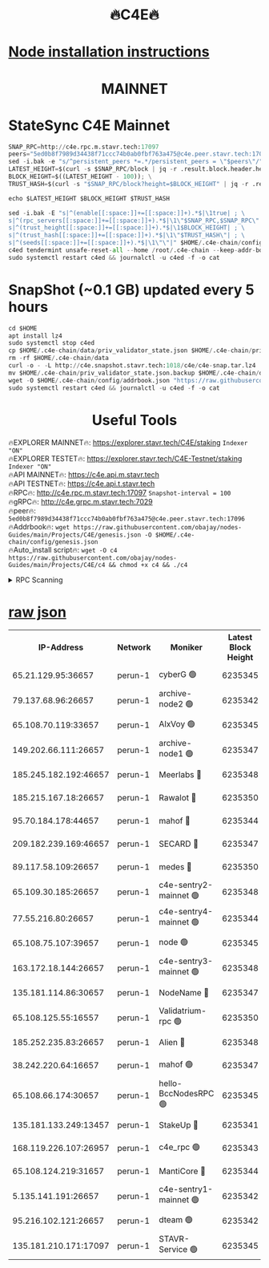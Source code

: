 <h1 align="center"> 🔥C4E🔥</h1>

[Node installation instructions](https://github.com/obajay/nodes-Guides/tree/main/Projects/C4E)
=

<h1 align="center"> MAINNET</h1>

# StateSync C4E Mainnet
```python
SNAP_RPC=http://c4e.rpc.m.stavr.tech:17097
peers="5ed0b8f7989d34438f71ccc74b0ab0fbf763a475@c4e.peer.stavr.tech:17096"
sed -i.bak -e "s/^persistent_peers *=.*/persistent_peers = \"$peers\"/" $HOME/.c4e-chain/config/config.toml
LATEST_HEIGHT=$(curl -s $SNAP_RPC/block | jq -r .result.block.header.height); \
BLOCK_HEIGHT=$((LATEST_HEIGHT - 100)); \
TRUST_HASH=$(curl -s "$SNAP_RPC/block?height=$BLOCK_HEIGHT" | jq -r .result.block_id.hash)

echo $LATEST_HEIGHT $BLOCK_HEIGHT $TRUST_HASH

sed -i.bak -E "s|^(enable[[:space:]]+=[[:space:]]+).*$|\1true| ; \
s|^(rpc_servers[[:space:]]+=[[:space:]]+).*$|\1\"$SNAP_RPC,$SNAP_RPC\"| ; \
s|^(trust_height[[:space:]]+=[[:space:]]+).*$|\1$BLOCK_HEIGHT| ; \
s|^(trust_hash[[:space:]]+=[[:space:]]+).*$|\1\"$TRUST_HASH\"| ; \
s|^(seeds[[:space:]]+=[[:space:]]+).*$|\1\"\"|" $HOME/.c4e-chain/config/config.toml
c4ed tendermint unsafe-reset-all --home /root/.c4e-chain --keep-addr-book
sudo systemctl restart c4ed && journalctl -u c4ed -f -o cat
```
# SnapShot (~0.1 GB) updated every 5 hours
```python
cd $HOME
apt install lz4
sudo systemctl stop c4ed
cp $HOME/.c4e-chain/data/priv_validator_state.json $HOME/.c4e-chain/priv_validator_state.json.backup
rm -rf $HOME/.c4e-chain/data
curl -o - -L http://c4e.snapshot.stavr.tech:1018/c4e/c4e-snap.tar.lz4 | lz4 -c -d - | tar -x -C $HOME/.c4e-chain --strip-components 2
mv $HOME/.c4e-chain/priv_validator_state.json.backup $HOME/.c4e-chain/data/priv_validator_state.json
wget -O $HOME/.c4e-chain/config/addrbook.json "https://raw.githubusercontent.com/obajay/nodes-Guides/main/Projects/C4E/addrbook.json"
sudo systemctl restart c4ed && journalctl -u c4ed -f -o cat
```
 <h1 align="center"> Useful Tools</h1>

🔥EXPLORER MAINNET🔥:  https://explorer.stavr.tech/C4E/staking            `Indexer "ON"` \
🔥EXPLORER TESTET🔥:   https://explorer.stavr.tech/C4E-Testnet/staking     `Indexer "ON"` \
🔥API MAINNET🔥:       https://c4e.api.m.stavr.tech \
🔥API TESTNET🔥:       https://c4e.api.t.stavr.tech \
🔥RPC🔥:               http://c4e.rpc.m.stavr.tech:17097                  `Snapshot-interval = 100` \
🔥gRPC🔥:              http://c4e.grpc.m.stavr.tech:7029 \
🔥peer🔥:              `5ed0b8f7989d34438f71ccc74b0ab0fbf763a475@c4e.peer.stavr.tech:17096` \
🔥Addrbook🔥:    ```wget https://raw.githubusercontent.com/obajay/nodes-Guides/main/Projects/C4E/genesis.json -O $HOME/.c4e-chain/config/genesis.json``` \
🔥Auto_install script🔥: ```wget -O c4 https://raw.githubusercontent.com/obajay/nodes-Guides/main/Projects/C4E/c4 && chmod +x c4 && ./c4```





<details>
<summary>RPC Scanning</summary>

<h2 align="center"> We scan nodes in real time every 4 hours. And we provide the final result of RPC endpoints.
We cannot influence the operation of these nodes in any way. </h2>


```python
If Voting Power is higher than 0 --> then the Node is a validator of the network and may be subject to attack and be a potential threat to the chain.
```
```python
We marked such validators with a red symbol
```

</details>

[raw json](https://rpc-check.c4e.stavr.tech/c4e/rpc-c4e-result.json)
=



<table><tr><th>IP-Address</th><th>Network</th><th>Moniker</th><th>Latest Block Height</th><th>Earliest Block Height</th><th>Catching Up</th><th>Tx Index</th><th>Voting Power</th><th>Scan Time</th></tr><tr><td>65.21.129.95:36657</td><td>perun-1</td><td>cyberG 🟢</td><td>6235345</td><td>0</td><td>False</td><td>on</td><td>0</td><td>2023-12-11T03:43:23.969866748UTC</td></tr><tr><td>79.137.68.96:26657</td><td>perun-1</td><td>archive-node2 🟢</td><td>6235342</td><td>1</td><td>False</td><td>on</td><td>0</td><td>2023-12-11T03:43:07.121586462UTC</td></tr><tr><td>65.108.70.119:33657</td><td>perun-1</td><td>AlxVoy 🟢</td><td>6235345</td><td>1</td><td>False</td><td>on</td><td>0</td><td>2023-12-11T03:43:23.302223132UTC</td></tr><tr><td>149.202.66.111:26657</td><td>perun-1</td><td>archive-node1 🟢</td><td>6235347</td><td>1</td><td>False</td><td>on</td><td>0</td><td>2023-12-11T03:43:40.037590896UTC</td></tr><tr><td>185.245.182.192:46657</td><td>perun-1</td><td>Meerlabs 🔴</td><td>6235348</td><td>1051501</td><td>False</td><td>on</td><td>493550</td><td>2023-12-11T03:43:45.568388662UTC</td></tr><tr><td>185.215.167.18:26657</td><td>perun-1</td><td>Rawalot 🔴</td><td>6235350</td><td>1090501</td><td>False</td><td>on</td><td>579034</td><td>2023-12-11T03:43:57.634402250UTC</td></tr><tr><td>95.70.184.178:44657</td><td>perun-1</td><td>mahof 🔴</td><td>6235344</td><td>2342001</td><td>False</td><td>off</td><td>1357006</td><td>2023-12-11T03:43:22.551772837UTC</td></tr><tr><td>209.182.239.169:46657</td><td>perun-1</td><td>SECARD 🔴</td><td>6235347</td><td>2616101</td><td>False</td><td>off</td><td>675729</td><td>2023-12-11T03:43:37.315896544UTC</td></tr><tr><td>89.117.58.109:26657</td><td>perun-1</td><td>medes 🔴</td><td>6235350</td><td>2826001</td><td>False</td><td>off</td><td>471345</td><td>2023-12-11T03:43:52.773619294UTC</td></tr><tr><td>65.109.30.185:26657</td><td>perun-1</td><td>c4e-sentry2-mainnet 🟢</td><td>6235348</td><td>5186001</td><td>False</td><td>on</td><td>0</td><td>2023-12-11T03:43:45.206156176UTC</td></tr><tr><td>77.55.216.80:26657</td><td>perun-1</td><td>c4e-sentry4-mainnet 🟢</td><td>6235344</td><td>5187001</td><td>False</td><td>on</td><td>0</td><td>2023-12-11T03:43:22.890030144UTC</td></tr><tr><td>65.108.75.107:39657</td><td>perun-1</td><td>node 🟢</td><td>6235345</td><td>5198801</td><td>False</td><td>on</td><td>0</td><td>2023-12-11T03:43:26.415979260UTC</td></tr><tr><td>163.172.18.144:26657</td><td>perun-1</td><td>c4e-sentry3-mainnet 🟢</td><td>6235348</td><td>5286001</td><td>False</td><td>on</td><td>0</td><td>2023-12-11T03:43:46.286195080UTC</td></tr><tr><td>135.181.114.86:30657</td><td>perun-1</td><td>NodeName 🔴</td><td>6235347</td><td>5508301</td><td>False</td><td>off</td><td>333717</td><td>2023-12-11T03:43:40.394703738UTC</td></tr><tr><td>65.108.125.55:16557</td><td>perun-1</td><td>Validatrium-rpc 🟢</td><td>6235350</td><td>5551301</td><td>False</td><td>on</td><td>0</td><td>2023-12-11T03:43:55.169282066UTC</td></tr><tr><td>185.252.235.83:26657</td><td>perun-1</td><td>Alien 🔴</td><td>6235348</td><td>5736001</td><td>False</td><td>on</td><td>380508</td><td>2023-12-11T03:43:40.727399011UTC</td></tr><tr><td>38.242.220.64:16657</td><td>perun-1</td><td>mahof 🟢</td><td>6235347</td><td>5980001</td><td>False</td><td>off</td><td>0</td><td>2023-12-11T03:43:37.668650481UTC</td></tr><tr><td>65.108.66.174:30657</td><td>perun-1</td><td>hello-BccNodesRPC 🟢</td><td>6235345</td><td>5985401</td><td>False</td><td>on</td><td>0</td><td>2023-12-11T03:43:23.634883859UTC</td></tr><tr><td>135.181.133.249:13457</td><td>perun-1</td><td>StakeUp 🔴</td><td>6235341</td><td>6015001</td><td>False</td><td>on</td><td>1357007</td><td>2023-12-11T03:42:59.940252101UTC</td></tr><tr><td>168.119.226.107:26957</td><td>perun-1</td><td>c4e_rpc 🟢</td><td>6235343</td><td>6135343</td><td>False</td><td>on</td><td>0</td><td>2023-12-11T03:43:15.606346949UTC</td></tr><tr><td>65.108.124.219:31657</td><td>perun-1</td><td>MantiCore 🔴</td><td>6235344</td><td>6135344</td><td>False</td><td>off</td><td>837572</td><td>2023-12-11T03:43:22.163040973UTC</td></tr><tr><td>5.135.141.191:26657</td><td>perun-1</td><td>c4e-sentry1-mainnet 🟢</td><td>6235342</td><td>6198001</td><td>False</td><td>on</td><td>0</td><td>2023-12-11T03:43:06.376556646UTC</td></tr><tr><td>95.216.102.121:26657</td><td>perun-1</td><td>dteam 🟢</td><td>6235342</td><td>6232001</td><td>False</td><td>on</td><td>0</td><td>2023-12-11T03:43:06.718699800UTC</td></tr><tr><td>135.181.210.171:17097</td><td>perun-1</td><td>STAVR-Service 🟢</td><td>6235345</td><td>6233101</td><td>False</td><td>on</td><td>0</td><td>2023-12-11T03:43:28.861851383UTC</td></tr></table>
